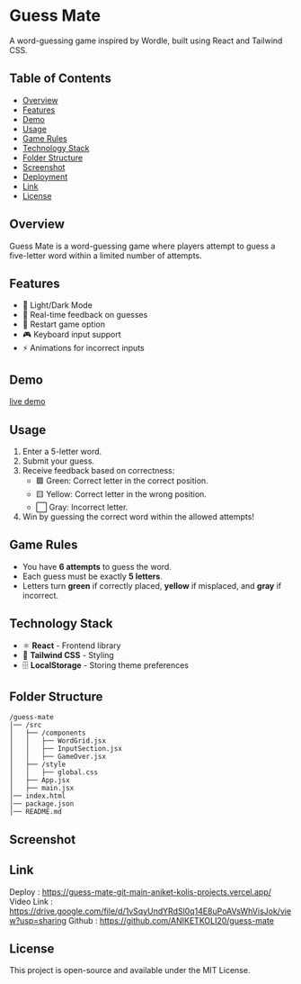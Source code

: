 # Guess Mate

A word-guessing game inspired by Wordle, built using React and Tailwind CSS.

## Table of Contents
- [Overview](#overview)
- [Features](#features)
- [Demo](#demo)
- [Usage](#usage)
- [Game Rules](#game-rules)
- [Technology Stack](#technology-stack)
- [Folder Structure](#folder-structure)
- [Screenshot](#screenshot)
- [Deployment](#deployment)
- [Link](#link)
- [License](#license)

## Overview
Guess Mate is a word-guessing game where players attempt to guess a five-letter word within a limited number of attempts.

## Features
- 🎨 Light/Dark Mode
- 🎯 Real-time feedback on guesses
- 🔄 Restart game option
- 🎮 Keyboard input support
- ⚡ Animations for incorrect inputs

## Demo
[live demo](https://guess-mate-git-main-aniket-kolis-projects.vercel.app/)

## Usage
1. Enter a 5-letter word.
2. Submit your guess.
3. Receive feedback based on correctness:
   - 🟩 Green: Correct letter in the correct position.
   - 🟨 Yellow: Correct letter in the wrong position.
   - ⬜ Gray: Incorrect letter.
4. Win by guessing the correct word within the allowed attempts!

## Game Rules
- You have **6 attempts** to guess the word.
- Each guess must be exactly **5 letters**.
- Letters turn **green** if correctly placed, **yellow** if misplaced, and **gray** if incorrect.

## Technology Stack
- ⚛️ **React** - Frontend library
- 🎨 **Tailwind CSS** - Styling
- 🗄️ **LocalStorage** - Storing theme preferences

## Folder Structure
```
/guess-mate
│── /src
│   ├── /components
│   │   ├── WordGrid.jsx
│   │   ├── InputSection.jsx
│   │   ├── GameOver.jsx
│   ├── /style
│   │   ├── global.css
│   ├── App.jsx
│   ├── main.jsx
│── index.html
│── package.json
│── README.md
```

## Screenshot


## Link
Deploy : https://guess-mate-git-main-aniket-kolis-projects.vercel.app/
Video Link : https://drive.google.com/file/d/1vSqyUndYRdSl0q14E8uPoAVsWhVisJok/view?usp=sharing
Github : https://github.com/ANIKETKOLI20/guess-mate


## License
This project is open-source and available under the MIT License.
